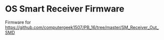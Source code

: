 # OS Smart Receiver Firmware
Firmware for https://github.com/computergeek1507/PB_16/tree/master/SM_Receiver_Out_SMD